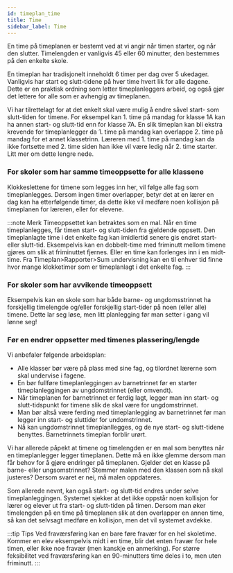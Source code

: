 ```yaml
---
id: timeplan_time
title: Time
sidebar_label: Time
---
```


En time på timeplanen er bestemt ved at vi angir når timen starter, og når den slutter. Timelengden er vanligvis 45 eller 60 minutter, den bestemmes på den enkelte skole.

En timeplan har tradisjonelt inneholdt 6 timer per dag over 5 ukedager. Vanligvis har start og slutt-tidene på hver time hvert lik for alle dagene. Dette er en praktisk ordning som letter timeplanleggers arbeid, og også gjør det lettere for alle som er avhengig av timeplanen.

Vi har tilrettelagt for at det enkelt skal være mulig å endre såvel start- som slutt-tiden for timene. For eksempel kan 1. time på mandag for klasse 1A kan ha annen start- og slutt-tid enn for klasse 7A. En slik timeplan kan bli ekstra krevende for timeplanlegger da 1. time på mandag  kan overlappe 2. time på mandag for et annet klassetrinn. Læreren med 1. time på mandag kan da ikke fortsette med 2. time siden han ikke vil være ledig når 2. time starter. Litt mer om dette lengre nede.

### For skoler som har samme timeoppsette for alle klassene
Klokkeslettene for timene som legges inn her, vil følge alle fag som timeplanlegges. Dersom ingen timer overlapper, betyr det at en lærer en dag kan ha etterfølgende timer, da dette ikke vil medføre noen kollisjon på timeplanen for læreren, eller for elevene.

:::note Merk
Timeoppsettet kan betraktes som en mal. Når en time timeplanlegges, får timen start- og slutt-tiden fra gjeldende oppsett. Den timeplanlagte time i det enkelte fag kan imidlertid senere gis endret start- eller slutt-tid. Eksempelvis kan en dobbelt-time med friminutt mellom timene gjøres om slik at friminuttet fjernes. Eller en time kan forlenges inn i en midt-time. Fra Timeplan>Rapporter>Sum undervisning kan en til enhver tid finne hvor mange klokketimer som er timeplanlagt i det enkelte fag.
:::

### For skoler som har avvikende timeoppsett
Eksempelvis kan en skole som har både barne- og ungdomsstrinnet ha forskjellig timelengde og/eller forskjellig start-tider på noen (eller alle) timene. Dette lar seg løse, men litt planlegging før man setter i gang vil lønne seg!
### Før en endrer oppsetter med timenes plassering/lengde
Vi anbefaler følgende arbeidsplan:
- Alle klasser bør være på plass med sine fag, og tilordnet lærerne som skal undervise i fagene.
- En bør fullføre timeplanleggingen av barnetrinnet før en starter timeplanleggingen av ungdomstrinnet (eller omvendt).
- Når timeplanen for barnetrinnet er ferdig lagt, legger man inn start- og slutt-tidspunkt for timene slik de skal være for ungdomstrinnet.
- Man bør altså være ferding med timeplanlegging av barnetrinnet før man legger inn start- og sluttider for undomstrinnet.
- Nå kan ungdomstrinnet timeplanllegges, og de nye start- og slutt-tidene benyttes. Barnetrinnets timeplan forblir urørt.

Vi har allerede påpekt at timene og timelengden er en mal som benyttes når en timeplanlegger legger timeplanen. Dette må en ikke glemme dersom man får behov for å gjøre endringer på timeplanen. Gjelder det en klasse på barne- eller ungsomstrinnet? Stemmer malen med den klassen som nå skal justeres? Dersom svaret er nei, må malen oppdateres.

Som allerede nevnt, kan også start- og slutt-tid endres under selve timeplanleggingen. Systemet sjekker at det ikke oppstår noen kollisjon for lærer og elever ut fra start- og slutt-tiden på timen. Dersom man øker timelengden på en time på timeplanen slik at den overlapper en annen time, så kan det selvsagt medføre en kollisjon, men det vil systemet avdekke.

:::tip Tips
Ved fraværsføring kan en bare føre fravær for en hel skoletime. Kommer en elev eksempelvis midt i en time, blir det enten fravær for hele timen, eller ikke noe fravær (men kanskje en anmerking). For større feksibilitet ved fraværsføring kan en 90-minutters time deles i to, men uten friminutt. 
:::


